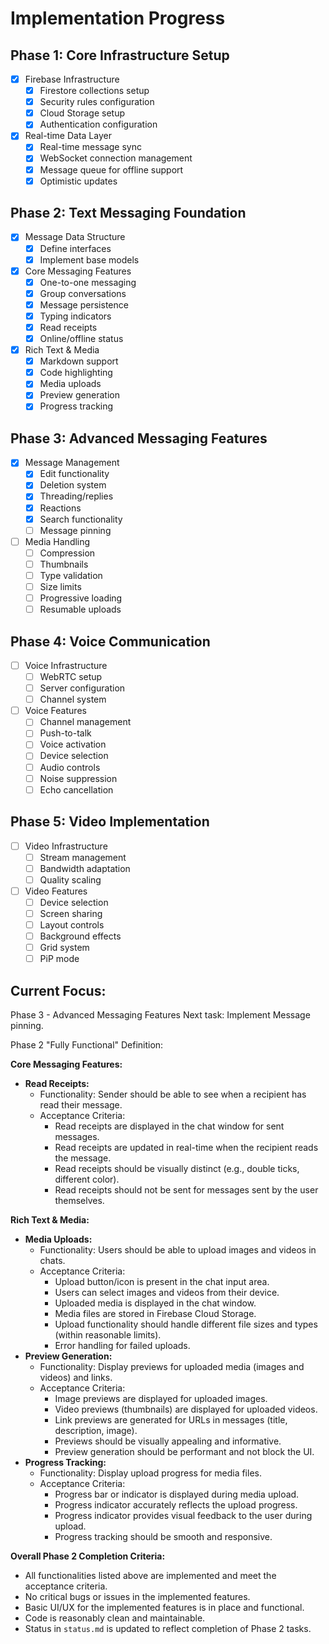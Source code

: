 # Implementation Progress

## Phase 1: Core Infrastructure Setup
- [x] Firebase Infrastructure
  - [x] Firestore collections setup
  - [x] Security rules configuration
  - [x] Cloud Storage setup
  - [x] Authentication configuration

- [x] Real-time Data Layer
  - [x] Real-time message sync
  - [x] WebSocket connection management
  - [x] Message queue for offline support
  - [x] Optimistic updates

## Phase 2: Text Messaging Foundation
- [x] Message Data Structure
  - [x] Define interfaces
  - [x] Implement base models

- [x] Core Messaging Features
  - [x] One-to-one messaging
  - [x] Group conversations
  - [x] Message persistence
  - [x] Typing indicators
  - [x] Read receipts
  - [x] Online/offline status

- [x] Rich Text & Media
  - [x] Markdown support
  - [x] Code highlighting
  - [x] Media uploads
  - [x] Preview generation
  - [x] Progress tracking

## Phase 3: Advanced Messaging Features
- [x] Message Management
  - [x] Edit functionality
  - [x] Deletion system
  - [x] Threading/replies
  - [x] Reactions
  - [x] Search functionality
  - [ ] Message pinning

- [ ] Media Handling
  - [ ] Compression
  - [ ] Thumbnails
  - [ ] Type validation
  - [ ] Size limits
  - [ ] Progressive loading
  - [ ] Resumable uploads

## Phase 4: Voice Communication
- [ ] Voice Infrastructure
  - [ ] WebRTC setup
  - [ ] Server configuration
  - [ ] Channel system

- [ ] Voice Features
  - [ ] Channel management
  - [ ] Push-to-talk
  - [ ] Voice activation
  - [ ] Device selection
  - [ ] Audio controls
  - [ ] Noise suppression
  - [ ] Echo cancellation

## Phase 5: Video Implementation
- [ ] Video Infrastructure
  - [ ] Stream management
  - [ ] Bandwidth adaptation
  - [ ] Quality scaling

- [ ] Video Features
  - [ ] Device selection
  - [ ] Screen sharing
  - [ ] Layout controls
  - [ ] Background effects
  - [ ] Grid system
  - [ ] PiP mode

## Current Focus:
Phase 3 - Advanced Messaging Features
Next task: Implement Message pinning.

Phase 2 "Fully Functional" Definition:

**Core Messaging Features:**
- **Read Receipts:**
    - Functionality: Sender should be able to see when a recipient has read their message.
    - Acceptance Criteria:
        - Read receipts are displayed in the chat window for sent messages.
        - Read receipts are updated in real-time when the recipient reads the message.
        - Read receipts should be visually distinct (e.g., double ticks, different color).
        - Read receipts should not be sent for messages sent by the user themselves.

**Rich Text & Media:**
- **Media Uploads:**
    - Functionality: Users should be able to upload images and videos in chats.
    - Acceptance Criteria:
        - Upload button/icon is present in the chat input area.
        - Users can select images and videos from their device.
        - Uploaded media is displayed in the chat window.
        - Media files are stored in Firebase Cloud Storage.
        - Upload functionality should handle different file sizes and types (within reasonable limits).
        - Error handling for failed uploads.
- **Preview Generation:**
    - Functionality: Display previews for uploaded media (images and videos) and links.
    - Acceptance Criteria:
        - Image previews are displayed for uploaded images.
        - Video previews (thumbnails) are displayed for uploaded videos.
        - Link previews are generated for URLs in messages (title, description, image).
        - Previews should be visually appealing and informative.
        - Preview generation should be performant and not block the UI.
- **Progress Tracking:**
    - Functionality: Display upload progress for media files.
    - Acceptance Criteria:
        - Progress bar or indicator is displayed during media upload.
        - Progress indicator accurately reflects the upload progress.
        - Progress indicator provides visual feedback to the user during upload.
        - Progress tracking should be smooth and responsive.

**Overall Phase 2 Completion Criteria:**
- All functionalities listed above are implemented and meet the acceptance criteria.
- No critical bugs or issues in the implemented features.
- Basic UI/UX for the implemented features is in place and functional.
- Code is reasonably clean and maintainable.
- Status in `status.md` is updated to reflect completion of Phase 2 tasks.
